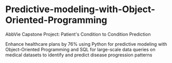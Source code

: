 # Predictive-modeling-with-Object-Oriented-Programming
AbbVie Capstone Project: Patient's Condition to Condition Prediction

Enhance healthcare plans by 76% using Python for predictive modeling with Object-Oriented Programming and SQL for large-scale data queries on medical datasets to identify and predict disease progression patterns
